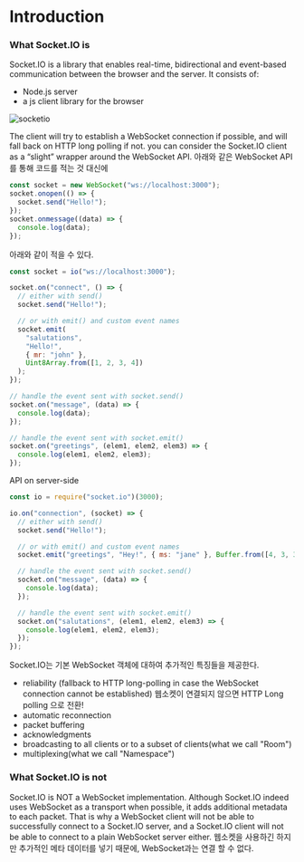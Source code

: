 # Introduction

### What Socket.IO is

Socket.IO is a library that enables real-time, bidirectional and event-based communication between the browser and the server. It consists of:

- Node.js server
- a js client library for the browser

![socketio](https://socket.io/images/bidirectional-communication.png)

The client will try to establish a WebSocket connection if possible, and will fall back on HTTP long polling if not.
you can consider the Socket.IO client as a “slight” wrapper around the WebSocket API.
아래와 같은 WebSocket API를 통해 코드를 적는 것 대신에

```javascript
const socket = new WebSocket("ws://localhost:3000");
socket.onopen(() => {
  socket.send("Hello!");
});
socket.onmessage((data) => {
  console.log(data);
});
```

아래와 같이 적을 수 있다.

```javascript
const socket = io("ws://localhost:3000");

socket.on("connect", () => {
  // either with send()
  socket.send("Hello!");

  // or with emit() and custom event names
  socket.emit(
    "salutations",
    "Hello!",
    { mr: "john" },
    Uint8Array.from([1, 2, 3, 4])
  );
});

// handle the event sent with socket.send()
socket.on("message", (data) => {
  console.log(data);
});

// handle the event sent with socket.emit()
socket.on("greetings", (elem1, elem2, elem3) => {
  console.log(elem1, elem2, elem3);
});
```

API on server-side

```javascript
const io = require("socket.io")(3000);

io.on("connection", (socket) => {
  // either with send()
  socket.send("Hello!");

  // or with emit() and custom event names
  socket.emit("greetings", "Hey!", { ms: "jane" }, Buffer.from([4, 3, 3, 1]));

  // handle the event sent with socket.send()
  socket.on("message", (data) => {
    console.log(data);
  });

  // handle the event sent with socket.emit()
  socket.on("salutations", (elem1, elem2, elem3) => {
    console.log(elem1, elem2, elem3);
  });
});
```

Socket.IO는 기본 WebSocket 객체에 대하여 추가적인 특징들을 제공한다.

- reliability (fallback to HTTP long-polling in case the WebSocket connection cannot be established) 웹소켓이 연결되지 않으면 HTTP Long polling 으로 전환!
- automatic reconnection
- packet buffering
- acknowledgments
- broadcasting to all clients or to a subset of clients(what we call "Room")
- multiplexing(what we call "Namespace")

### What Socket.IO is not

Socket.IO is NOT a WebSocket implementation. Although Socket.IO indeed uses WebSocket as a transport when possible, it adds additional metadata to each packet. That is why a WebSocket client will not be able to successfully connect to a Socket.IO server, and a Socket.IO client will not be able to connect to a plain WebSocket server either.
웹소켓을 사용하긴 하지만 추가적인 메타 데이터를 넣기 때문에, WebSocket과는 연결 할 수 없다.
